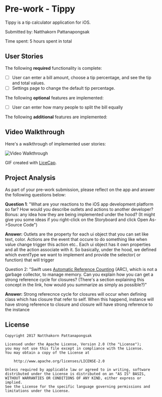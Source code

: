 # Pre-work - Tippy

Tippy is a tip calculator application for iOS.

Submitted by: Natthakorn Pattanapongsak

Time spent: 5 hours spent in total

## User Stories

The following **required** functionality is complete:

* [ ] User can enter a bill amount, choose a tip percentage, and see the tip and total values.
* [ ] Settings page to change the default tip percentage.

The following **optional** features are implemented:
* [ ] User can enter how many people to split the bill equally


The following **additional** features are implemented:


## Video Walkthrough 

Here's a walkthrough of implemented user stories:

<img src='http://i.imgur.com/PHhKMBJ.gif' title='Video Walkthrough' width='' alt='Video Walkthrough' />

GIF created with [LiceCap](http://www.cockos.com/licecap/).

## Project Analysis

As part of your pre-work submission, please reflect on the app and answer the following questions below:

**Question 1**: "What are your reactions to the iOS app development platform so far? How would you describe outlets and actions to another developer? Bonus: any idea how they are being implemented under the hood? (It might give you some ideas if you right-click on the Storyboard and click Open As->Source Code")

**Answer:** Outlets are the property for each ui object that you can set like text, color. Actions are the event that occure to do something like when value change trigger this action etc..  Each ui object has it own properties and all the action associate with it. So basically, under the hood, we defined which eventType we want to implement and provide the selector( or function) that will trigger

Question 2: "Swift uses [Automatic Reference Counting](https://developer.apple.com/library/content/documentation/Swift/Conceptual/Swift_Programming_Language/AutomaticReferenceCounting.html#//apple_ref/doc/uid/TP40014097-CH20-ID49) (ARC), which is not a garbage collector, to manage memory. Can you explain how you can get a strong reference cycle for closures? (There's a section explaining this concept in the link, how would you summarize as simply as possible?)"

**Answer:** Strong referecnce cycle for closures will occur when defining class which has closure that refer to self. When this happend, instance will have strong reference to closure and closure will have strong reference to the instance 

## License

    Copyright 2017 Natthakorn Pattanapongsak

    Licensed under the Apache License, Version 2.0 (the "License");
    you may not use this file except in compliance with the License.
    You may obtain a copy of the License at

        http://www.apache.org/licenses/LICENSE-2.0

    Unless required by applicable law or agreed to in writing, software
    distributed under the License is distributed on an "AS IS" BASIS,
    WITHOUT WARRANTIES OR CONDITIONS OF ANY KIND, either express or implied.
    See the License for the specific language governing permissions and
    limitations under the License.
